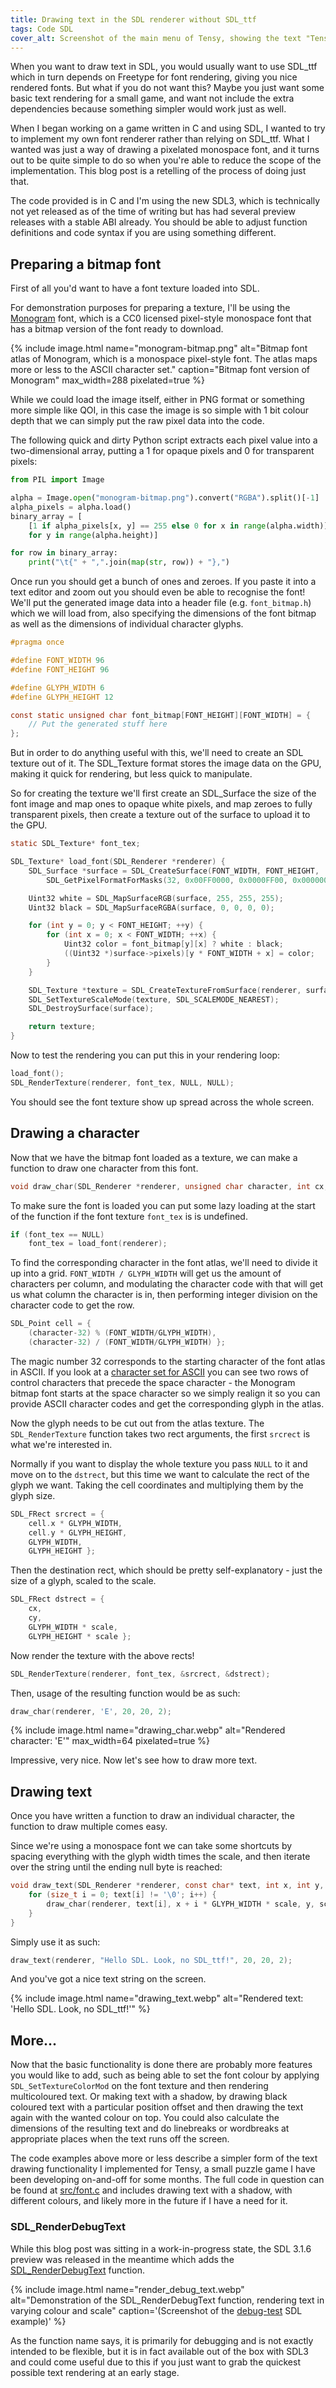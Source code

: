 ```yaml
---
title: Drawing text in the SDL renderer without SDL_ttf
tags: Code SDL
cover_alt: Screenshot of the main menu of Tensy, showing the text "Tensy" wiggling up and down in a sine wave pattern in front of a striped background. (The text rendering is done through what is brought up in the blog post)
---
```


When you want to draw text in SDL, you would usually want to use SDL_ttf which in turn depends on Freetype for font rendering, giving you nice rendered fonts. But what if you do not want this? Maybe you just want some basic text rendering for a small game, and want not include the extra dependencies because something simpler would work just as well.

When I began working on a game written in C and using SDL, I wanted to try to implement my own font renderer rather than relying on SDL_ttf. What I wanted was just a way of drawing a pixelated monospace font, and it turns out to be quite simple to do so when you're able to reduce the scope of the implementation. This blog post is a retelling of the process of doing just that.

<!--more-->

The code provided is in C and I'm using the new SDL3, which is technically not yet released as of the time of writing but has had several preview releases with a stable ABI already. You should be able to adjust function definitions and code syntax if you are using something different.

## Preparing a bitmap font
First of all you'd want to have a font texture loaded into SDL.

For demonstration purposes for preparing a texture, I'll be using the [Monogram](https://datagoblin.itch.io/monogram) font, which is a CC0 licensed pixel-style monospace font that has a bitmap version of the font ready to download.

{% include image.html
	name="monogram-bitmap.png"
	alt="Bitmap font atlas of Monogram, which is a monospace pixel-style font. The atlas maps more or less to the ASCII character set."
	caption="Bitmap font version of Monogram"
	max_width=288
	pixelated=true %}

While we could load the image itself, either in PNG format or something more simple like QOI, in this case the image is so simple with 1 bit colour depth that we can simply put the raw pixel data into the code.

The following quick and dirty Python script extracts each pixel value into a two-dimensional array, putting a 1 for opaque pixels and 0 for transparent pixels:

```python
from PIL import Image

alpha = Image.open("monogram-bitmap.png").convert("RGBA").split()[-1]
alpha_pixels = alpha.load()
binary_array = [
	[1 if alpha_pixels[x, y] == 255 else 0 for x in range(alpha.width)]
	for y in range(alpha.height)]

for row in binary_array:
	print("\t{" + ",".join(map(str, row)) + "},")
```

Once run you should get a bunch of ones and zeroes. If you paste it into a text editor and zoom out you should even be able to recognise the font! We'll put the generated image data into a header file (e.g. `font_bitmap.h`) which we will load from, also specifying the dimensions of the font bitmap as well as the dimensions of individual character glyphs.

```c
#pragma once

#define FONT_WIDTH 96
#define FONT_HEIGHT 96

#define GLYPH_WIDTH 6
#define GLYPH_HEIGHT 12

const static unsigned char font_bitmap[FONT_HEIGHT][FONT_WIDTH] = {
	// Put the generated stuff here
};
```

But in order to do anything useful with this, we'll need to create an SDL texture out of it. The SDL_Texture format stores the image data on the GPU, making it quick for rendering, but less quick to manipulate.

So for creating the texture we'll first create an SDL_Surface the size of the font image and map ones to opaque white pixels, and map zeroes to fully transparent pixels, then create a texture out of the surface to upload it to the GPU.

```c
static SDL_Texture* font_tex;

SDL_Texture* load_font(SDL_Renderer *renderer) {
	SDL_Surface *surface = SDL_CreateSurface(FONT_WIDTH, FONT_HEIGHT,
		SDL_GetPixelFormatForMasks(32, 0x00FF0000, 0x0000FF00, 0x000000FF, 0xFF000000));

	Uint32 white = SDL_MapSurfaceRGB(surface, 255, 255, 255);
	Uint32 black = SDL_MapSurfaceRGBA(surface, 0, 0, 0, 0);

	for (int y = 0; y < FONT_HEIGHT; ++y) {
		for (int x = 0; x < FONT_WIDTH; ++x) {
			Uint32 color = font_bitmap[y][x] ? white : black;
			((Uint32 *)surface->pixels)[y * FONT_WIDTH + x] = color;
		}
	}

	SDL_Texture *texture = SDL_CreateTextureFromSurface(renderer, surface);
	SDL_SetTextureScaleMode(texture, SDL_SCALEMODE_NEAREST);
	SDL_DestroySurface(surface);

	return texture;
}
```

Now to test the rendering you can put this in your rendering loop:

```c
load_font();
SDL_RenderTexture(renderer, font_tex, NULL, NULL);
```

You should see the font texture show up spread across the whole screen.

## Drawing a character
Now that we have the bitmap font loaded as a texture, we can make a function to draw one character from this font.

```c
void draw_char(SDL_Renderer *renderer, unsigned char character, int cx, int cy, int scale);
```

To make sure the font is loaded you can put some lazy loading at the start of the function if the font texture `font_tex` is is undefined.

```c
if (font_tex == NULL)
	font_tex = load_font(renderer);
```

To find the corresponding character in the font atlas, we'll need to divide it up into a grid. `FONT_WIDTH / GLYPH_WIDTH` will get us the amount of characters per column, and modulating the character code with that will get us what column the character is in, then performing integer division on the character code to get the row.

```c
SDL_Point cell = {
	(character-32) % (FONT_WIDTH/GLYPH_WIDTH),
	(character-32) / (FONT_WIDTH/GLYPH_WIDTH) };
```

The magic number 32 corresponds to the starting character of the font atlas in ASCII. If you look at a [character set for ASCII](https://en.wikipedia.org/wiki/ASCII#Character_set) you can see two rows of control characters that precede the space character - the Monogram bitmap font starts at the space character so we simply realign it so you can provide ASCII character codes and get the corresponding glyph in the atlas.

Now the glyph needs to be cut out from the atlas texture. The `SDL_RenderTexture` function takes two rect arguments, the first `srcrect` is what we're interested in.

Normally if you want to display the whole texture you pass `NULL` to it and move on to the `dstrect`, but this time we want to calculate the rect of the glyph we want. Taking the cell coordinates and multiplying them by the glyph size.

```c
SDL_FRect srcrect = {
	cell.x * GLYPH_WIDTH,
	cell.y * GLYPH_HEIGHT,
	GLYPH_WIDTH,
	GLYPH_HEIGHT };
```

Then the destination rect, which should be pretty self-explanatory - just the size of a glyph, scaled to the scale.

```c
SDL_FRect dstrect = {
	cx,
	cy,
	GLYPH_WIDTH * scale,
	GLYPH_HEIGHT * scale };
```

Now render the texture with the above rects!

```c
SDL_RenderTexture(renderer, font_tex, &srcrect, &dstrect);
```

Then, usage of the resulting function would be as such:

```c
draw_char(renderer, 'E', 20, 20, 2);
```

{% include image.html
	name="drawing_char.webp"
	alt="Rendered character: 'E'"
	max_width=64
	pixelated=true %}

Impressive, very nice. Now let's see how to draw more text.

## Drawing text
Once you have written a function to draw an individual character, the function to draw multiple comes easy.

Since we're using a monospace font we can take some shortcuts by spacing everything with the glyph width times the scale, and then iterate over the string until the ending null byte is reached:

```c
void draw_text(SDL_Renderer *renderer, const char* text, int x, int y, int scale) {
	for (size_t i = 0; text[i] != '\0'; i++) {
		draw_char(renderer, text[i], x + i * GLYPH_WIDTH * scale, y, scale);
	}
}
```

Simply use it as such:

```c
draw_text(renderer, "Hello SDL. Look, no SDL_ttf!", 20, 20, 2);
```

And you've got a nice text string on the screen.

{% include image.html
	name="drawing_text.webp"
	alt="Rendered text: 'Hello SDL. Look, no SDL_ttf!'" %}

## More...
Now that the basic functionality is done there are probably more features you would like to add, such as being able to set the font colour by applying `SDL_SetTextureColorMod` on the font texture and then rendering multicoloured text. Or making text with a shadow, by drawing black coloured text with a particular position offset and then drawing the text again with the wanted colour on top. You could also calculate the dimensions of the resulting text and do linebreaks or wordbreaks at appropriate places when the text runs off the screen.

The code examples above more or less describe a simpler form of the text drawing functionality I implemented for Tensy, a small puzzle game I have been developing on-and-off for some months. The full code in question can be found at [src/font.c](https://github.com/rollerozxa/tensy/blob/master/src/font.c) and includes drawing text with a shadow, with different colours, and likely more in the future if I have a need for it.

### SDL_RenderDebugText
While this blog post was sitting in a work-in-progress state, the SDL 3.1.6 preview was released in the meantime which adds the [SDL_RenderDebugText](https://wiki.libsdl.org/SDL3/SDL_RenderDebugText) function.

{% include image.html
	name="render_debug_text.webp"
	alt="Demonstration of the SDL_RenderDebugText function, rendering text in varying colour and scale"
	caption='(Screenshot of the <a href="https://examples.libsdl.org/SDL3/renderer/18-debug-text/">debug-test</a> SDL example)' %}

As the function name says, it is primarily for debugging and is not exactly intended to be flexible, but it is in fact available out of the box with SDL3 and could come useful due to this if you just want to grab the quickest possible text rendering at an early stage.
